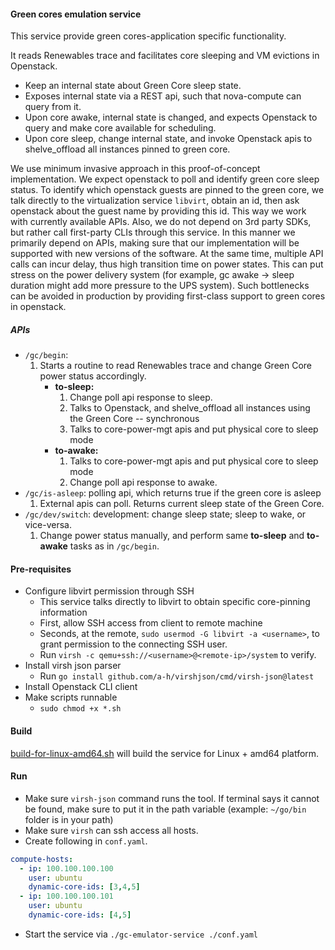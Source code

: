 #### Green cores emulation service

This service provide green cores-application specific functionality.

It reads Renewables trace and facilitates core sleeping and VM evictions in Openstack.

- Keep an internal state about Green Core sleep state.
- Exposes internal state via a REST api, such that nova-compute can query from it.
- Upon core awake, internal state is changed, and expects Openstack to query and make core available for scheduling.
- Upon core sleep, change internal state, and invoke Openstack apis to shelve_offload all instances pinned to green
  core.

We use minimum invasive approach in this proof-of-concept implementation. We expect openstack to poll and identify 
green core sleep status. To identify which openstack guests are pinned to the green core, we talk directly to the 
virtualization service `libvirt`, obtain an id, then ask openstack about the guest name by providing this id. This way
we work with currently available APIs. Also, we do not depend on 3rd party SDKs, but rather call first-party CLIs 
through this service. In this manner we primarily depend on APIs, making sure that our implementation will be supported
with new versions of the software. At the same time, multiple API calls can incur delay, thus high transition time on
power states. This can put stress on the power delivery system (for example, gc awake -> sleep duration might add more
pressure to the UPS system). Such bottlenecks can be avoided in production by providing first-class support to green 
cores in openstack.

##### APIs

- `/gc/begin`:
    1. Starts a routine to read Renewables trace and change Green Core power status accordingly.
        - **to-sleep:**
            1. Change poll api response to sleep.
            2. Talks to Openstack, and shelve_offload all instances using the Green Core -- synchronous
            3. Talks to core-power-mgt apis and put physical core to sleep mode
        - **to-awake:**
            1. Talks to core-power-mgt apis and put physical core to sleep mode
            2. Change poll api response to awake.
- `/gc/is-asleep`: polling api, which returns true if the green core is asleep
    1. External apis can poll. Returns current sleep state of the Green Core.
- `/gc/dev/switch`: development: change sleep state; sleep to wake, or vice-versa.
    1. Change power status manually, and perform same **to-sleep** and **to-awake** tasks as in `/gc/begin`.

#### Pre-requisites

- Configure libvirt permission through SSH
    - This service talks directly to libvirt to obtain specific core-pinning information
    - First, allow SSH access from client to remote machine
    - Seconds, at the remote, `sudo usermod -G libvirt -a <username>`, to grant permission to the connecting SSH user.
    - Run `virsh -c qemu+ssh://<username>@<remote-ip>/system` to verify.
- Install virsh json parser
    - Run `go install github.com/a-h/virshjson/cmd/virsh-json@latest`
- Install Openstack CLI client
- Make scripts runnable
    - `sudo chmod +x *.sh`

#### Build

[build-for-linux-amd64.sh](build-for-linux-amd64.sh) will build the service for Linux + amd64 platform.

#### Run

- Make sure `virsh-json` command runs the tool. If terminal says it cannot be found, make sure to put it in the path
  variable (example: `~/go/bin` folder is in your path)
- Make sure `virsh` can ssh access all hosts.
- Create following in `conf.yaml`.
```yaml
compute-hosts:
  - ip: 100.100.100.100
    user: ubuntu
    dynamic-core-ids: [3,4,5]
  - ip: 100.100.100.101
    user: ubuntu
    dynamic-core-ids: [4,5]
```
[//]: # (- Edit to set correct values and run, `source gc-emul-envs.sh`)
- Start the service via `./gc-emulator-service ./conf.yaml`
